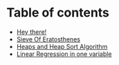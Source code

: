 # Table of contents

* [Hey there!](README.md)
* [Sieve Of Eratosthenes](sieve-of-eratosthenes.md)
* [Heaps and Heap Sort Algorithm](heaps-and-heap-sort-algorithm.md)
* [Linear Regression in one variable](linear-regression-in-one-variable.md)

